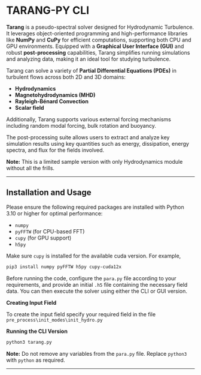 # **TARANG-PY CLI**

**Tarang** is a pseudo-spectral solver designed for Hydrodynamic Turbulence. It leverages object-oriented programming and high-performance libraries like **NumPy** and **CuPy** for efficient computations, supporting both CPU and GPU environments. Equipped with a **Graphical User Interface (GUI)** and robust **post-processing** capabilities, Tarang simplifies running simulations and analyzing data, making it an ideal tool for studying turbulence.

Tarang can solve a variety of **Partial Differential Equations (PDEs)** in turbulent flows across both 2D and 3D domains:

- **Hydrodynamics**
- **Magnetohydrodynamics (MHD)**
- **Rayleigh-Bénard Convection**
- **Scalar field**

Additionally, Tarang supports various external forcing mechanisms including random modal forcing, bulk rotation and buoyancy.

The post-processing suite allows users to extract and analyze key simulation results using key quantities such as energy, dissipation, energy spectra, and flux for the fields involved.

**Note:** This is a limited sample version with only Hydrodynamics module without all the frills.

---

## **Installation and Usage**

Please ensure the following required packages are installed with Python 3.10 or higher for optimal performance:

- `numpy`
- `pyFFTW` (for CPU-based FFT)
- `cupy` (for GPU support)
- `h5py`

Make sure `cupy` is installed for the available cuda version. For example,

```bash
pip3 install numpy pyFFTW h5py cupy-cuda12x
```

Before running the code, configure the `para.py` file according to your requirements, and provide an initial `.h5` file containing the necessary field data. You can then execute the solver using either the CLI or GUI version.

**Creating Input Field**

To create the input field specify your required field in the file `pre_process\init_modes\init_hydro.py`

**Running the CLI Version**

```bash
python3 tarang.py
```

**Note:** Do not remove any variables from the `para.py` file. Replace `python3` with `python` as required.

---
